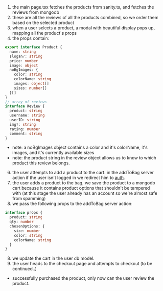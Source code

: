 1. the main page.tsx fetches the products from sanity.ts, and fetches the reviews from mongodb
2. these are all the reviews of all the products combined, so we order them based on the selected product
3. when a user selects a product, a modal with beautiful display pops up, mapping all the product's props
4. the props contain:

```typescript
export interface Product {
  name: string
  slogan?: string
  price: number
  image: object
  noBgImages: {
    color: string
    colorName: string
    images: object[]
    sizes: number[]
  }[]
}
// array of reviews
interface Review {
  product: string
  username: string
  userID: string
  img?: string
  rating: number
  comment: string
}
```

- note: a noBgImages object contains a color and it's colorName, it's images, and it's currently available sizes
- note: the product string in the review object allows us to know to which product this review belongs.

6. the user attempts to add a product to the cart. in the addToBag server action if the user isn't logged in we redirect him to [auth](Authorization.md).
7. the user adds a product to the bag, we save the product to a mongodb cart because it contains product options that
   shouldn't be tampered with (at this stage the user already has an account so we're almost safe from spamming)
8. we pass the following props to the addToBag server action:

```typescript
interface props {
  product: string
  qty: number
  chosenOptions: {
    size: number
    color: string
    colorName: string
  }
}
```

8. we update the cart in the user db model.
9. the user heads to the checkout page and attempts to checkout (to be continued..)

- successfully purchased the product, only now can the user review the product.
